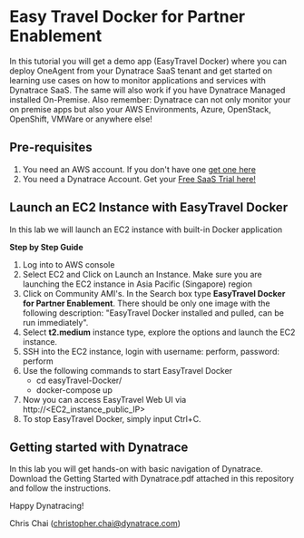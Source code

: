 # Easy Travel Docker for Partner Enablement
In this tutorial you will get a demo app (EasyTravel Docker) where you can deploy OneAgent from your Dynatrace SaaS tenant and get started on learning use cases on how to monitor applications and services with Dynatrace SaaS. The same will also work if you have Dynatrace Managed installed On-Premise. Also remember: Dynatrace can not only monitor your on premise apps but also your AWS Environments, Azure, OpenStack, OpenShift, VMWare or anywhere else!

## Pre-requisites
1. You need an AWS account. If you don't have one [get one here](https://aws.amazon.com/)
2. You need a Dynatrace Account. Get your [Free SaaS Trial here!](http://bit.ly/dtsaastrial)

## Launch an EC2 Instance with EasyTravel Docker
In this lab we will launch an EC2 instance with built-in Docker application 

**Step by Step Guide**
1. Log into to AWS console
2. Select EC2 and Click on Launch an Instance. Make sure you are launching the EC2 instance in Asia Pacific (Singapore) region
3. Click on Community AMI's. In the Search box type **EasyTravel Docker for Partner Enablement**. There should be only one image with the following description: "EasyTravel Docker installed and pulled, can be run immediately".
4. Select **t2.medium** instance type, explore the options and launch the EC2 instance.
5. SSH into the EC2 instance, login with username: perform, password: perform
6. Use the following commands to start EasyTravel Docker
   - cd easyTravel-Docker/
   - docker-compose up
7. Now you can access EasyTravel Web UI via http://<EC2_instance_public_IP>
8. To stop EasyTravel Docker, simply input Ctrl+C.

## Getting started with Dynatrace
In this lab you will get hands-on with basic navigation of Dynatrace. Download the Getting Started with Dynatrace.pdf attached in this repository and follow the instructions.

Happy Dynatracing!

Chris Chai (christopher.chai@dynatrace.com)

